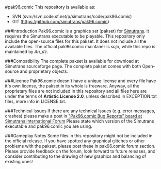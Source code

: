 #pak96.comic
This repository is available as:
* SVN (svn://svn.code.sf.net/p/simutrans/code/pak96.comic)
* GIT (https://github.com/simutrans/pak96.comic)

###Introduction
Pak96.comic is a graphics set (pakset) for [Simutrans](http://www.simutrans.com). It requires the Simutrans executable to be playable. This repository only include the open-source files for this pakset. It does not include all the available files. The official pak96.comic maintaner is *sojo*, while this repo is maintained by *An_dz*.

###Compatibility
The complete pakset is available for download at Simutrans sourceforge page. The complete pakset comes with both Open-source and proprietary objects.

###Licence
Pak96.comic doesn't have a unique license and every file have it's own license, the pakset in its whole is freeware. Anyway, all the proprietary files are not included in this repository and all files here are under the terms of **Artistic License 2.0**, unless described in EXCEPTION.txt files, more info in LICENSE.txt.

###Technical Issues
If there are any technical issues (e.g. error messages, crashes) please make a post in ["Pak96.comic Bug Reports" board at Simutrans International Forum](http://forum.simutrans.com/index.php?board=38.0)
Please state which version of the Simutrans executable and pak96.comic you are using.

###Gameplay Notes
Some files in this repository might not be included in the official release.
If you have spotted any graphical glitches or other problems with the pakset, please post these in pak96.comic forum section.
Please provide feedback on the forum, look forward to future releases, and consider contributing to the drawing of new graphics and balancing of existing ones!